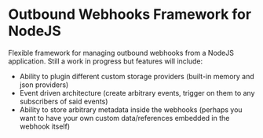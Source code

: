 # Outbound Webhooks Framework for NodeJS

Flexible framework for managing outbound webhooks from a NodeJS application. Still a work in progress but features will include:

- Ability to plugin different custom storage providers (built-in memory and json providers)
- Event driven architecture (create arbitrary events, trigger on them to any subscribers of said events)
- Ability to store arbitrary metadata inside the webhooks (perhaps you want to have your own custom data/references embedded in the webhook itself)
